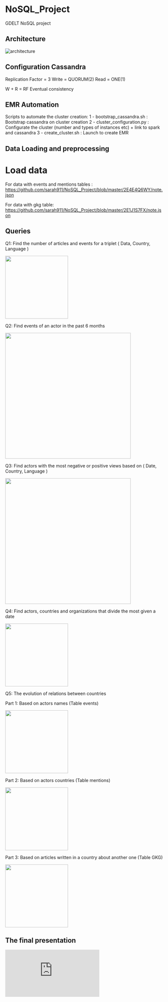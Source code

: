 # NoSQL_Project
GDELT NoSQL project

## Architecture

![architecture](https://github.com/sarah911/NoSQL_Project/blob/master/Data/architecture.PNG)

## Configuration Cassandra

Replication Factor = 3
Write = QUORUM(2)
Read = ONE(1)

W + R = RF
Eventual consistency  

## EMR Automation
Scripts to automate the cluster creation:
1 - bootstrap_cassandra.sh : Bootstrap cassandra on cluster creation
2 - cluster_configuration.py : Configurate the cluster (number and types of instances etc) + link to spark and cassandra
3 - create_cluster.sh : Launch to create EMR 

## Data Loading and preprocessing

# Load data 

For data with events and mentions tables : 
https://github.com/sarah911/NoSQL_Project/blob/master/2E4E4Q6WY/note.json

For data with gkg table:
https://github.com/sarah911/NoSQL_Project/blob/master/2E1J1S7FX/note.json

## Queries 

Q1: Find the number of articles and events for a triplet ( Data, Country, Language )

<img src="https://github.com/sarah911/NoSQL_Project/blob/master/Data/Q1.PNG" width="200">

Q2: Find events of an actor in the past 6 months

<img src="https://github.com/sarah911/NoSQL_Project/blob/master/Data/Q2.PNG" width="400">

Q3: Find actors with the most negative or positive views based on ( Date, Country, Language )

<img src="https://github.com/sarah911/NoSQL_Project/blob/master/Data/Q3.PNG" width="400">

Q4: Find actors, countries and organizations that divide the most given a date

<img src="https://github.com/sarah911/NoSQL_Project/blob/master/Data/Q4.PNG" width="200">

Q5: The evolution of relations between countries

Part 1: Based on actors names (Table events)

<img src="https://github.com/sarah911/NoSQL_Project/blob/master/Data/Q51.PNG" width="200">


Part 2: Based on actors countries (Table mentions)

<img src="https://github.com/sarah911/NoSQL_Project/blob/master/Data/Q52.PNG" width="200">


Part 3: Based on articles written in a country about another one (Table GKG)

<img src="https://github.com/sarah911/NoSQL_Project/blob/master/Data/Q53.PNG" width="200">


## The final presentation
![presentation](https://github.com/sarah911/NoSQL_Project/blob/master/Pr%C3%A9sentation%20finale.pdf)

